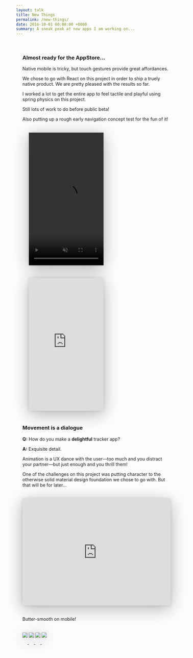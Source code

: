 ```yaml
---
layout: talk
title: New Things
permalink: /new-things/
date: 2016-10-01 00:00:00 +0000
summary: A sneak peak at new apps I am working on...
---
```


<style>
article.article header {
  background-color: rgb(75, 181, 234);
  min-height: 200px;
}
header time,
header .lead b { display: none; }
.box {
  margin: 20px 0;
  box-shadow: 0 0 10px rgba(0,0,0,0.1), 0 10px 50px rgba(0,0,0,0.3);
  background: #ddd;
}
.box.padded {
  margin: 20px;
}
article.article section img {
  width: 40%;
  margin: 4%;
}
article.article section p {
  font-size: 17px;
  font-family: "Myriad Set Pro", "Helvetica Neue", "Helvetica", "Open Sans", Arial, sans-serif;
  margin: 0;
  padding: 20px 0 0;
  line-height: 1.3em;
}
article.article section strong {
  color: #777;
}
</style>

<div
    style="
      max-width: 640px;
      margin: 0 auto;
      padding: 20px;
    "
>

  <h3>Almost ready for the AppStore...</h3>
  <p>Native mobile is tricky, but touch gestures provide great affordances.</p>
  <p>
    We chose to go with React on this project in order to ship a truely native
    product. We are pretty pleased with the results so far.
  </p>
  <p>
    I worked a lot to get the entire app to feel tactile and playful using
    spring physics on this project.
  </p>
  <p>
    Still lots of work to do before public beta!
  </p>
  <p>
    Also putting up a rough early navigation concept test for the fun of it!
  </p>

  <video controls muted autoplay loop width="234" height="416" class="box padded">
    <source src="https://dl.dropboxusercontent.com/u/80982787/everjoin.mp4" type="video/mp4">
  </video>

  <iframe
    src="https://drive.google.com/file/d/0B4NRm_cFELtTX3p2bXBsVzA5Ync/preview"
    width="234"
    height="416"
    frameborder="0"
    allowfullscreen
    class="box padded"
  ></iframe>

  <br/>

  <h3>Movement is a dialogue</h3>
  <p><strong>Q:</strong> How do you make a <strong>delightful</strong> tracker app?</p>
  <p><strong>A:</strong> Exquisite detail.</p>
  <p>
    Animation is a UX dance with the user&mdash;too much and you distract your
    partner&mdash;but just enough and you thrill them!
  </p>
  <p>
    One of the challenges on this project was putting character to the otherwise
    solid material design foundation we chose to go with. But that will be for
    later...
  </p>

  <iframe
    src="https://drive.google.com/file/d/0B4NRm_cFELtTYV9lX0JlNEltcEU/preview"
    width="600"
    height="335"
    frameborder="0"
    allowfullscreen
    class="box"
    style="
      width: 600px;
      height: 335px;
      max-width: 100%;
    "
  ></iframe>

  <p>Butter-smooth on mobile!</p>

  <a href="https://dl.dropboxusercontent.com/u/80982787/pb-1.png">
    <img src="https://dl.dropboxusercontent.com/u/80982787/pb-1.png" class="box" />
  </a>
  <a href="https://dl.dropboxusercontent.com/u/80982787/pb-2.png">
    <img src="https://dl.dropboxusercontent.com/u/80982787/pb-2.png" class="box" />
  </a>
  <a href="https://dl.dropboxusercontent.com/u/80982787/pb-3.png">
    <img src="https://dl.dropboxusercontent.com/u/80982787/pb-3.png" class="box" />
  </a>
  <a href="https://dl.dropboxusercontent.com/u/80982787/pb-4.png">
    <img src="https://dl.dropboxusercontent.com/u/80982787/pb-4.png" class="box" />
  </a>

</div>
